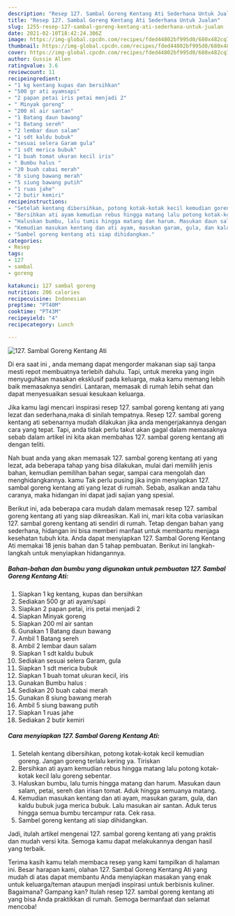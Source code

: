 ```yaml
---
description: "Resep 127. Sambal Goreng Kentang Ati Sederhana Untuk Jualan"
title: "Resep 127. Sambal Goreng Kentang Ati Sederhana Untuk Jualan"
slug: 1255-resep-127-sambal-goreng-kentang-ati-sederhana-untuk-jualan
date: 2021-02-10T18:42:24.306Z
image: https://img-global.cpcdn.com/recipes/fded44802bf995d0/680x482cq70/127-sambal-goreng-kentang-ati-foto-resep-utama.jpg
thumbnail: https://img-global.cpcdn.com/recipes/fded44802bf995d0/680x482cq70/127-sambal-goreng-kentang-ati-foto-resep-utama.jpg
cover: https://img-global.cpcdn.com/recipes/fded44802bf995d0/680x482cq70/127-sambal-goreng-kentang-ati-foto-resep-utama.jpg
author: Gussie Allen
ratingvalue: 3.6
reviewcount: 11
recipeingredient:
- "1 kg kentang kupas dan bersihkan"
- "500 gr ati ayamsapi"
- "2 papan petai iris petai menjadi 2"
- " Minyak goreng"
- "200 ml air santan"
- "1 Batang daun bawang"
- "1 Batang sereh"
- "2 lembar daun salam"
- "1 sdt kaldu bubuk"
- "sesuai selera Garam gula"
- "1 sdt merica bubuk"
- "1 buah tomat ukuran kecil iris"
- " Bumbu halus "
- "20 buah cabai merah"
- "8 siung bawang merah"
- "5 siung bawang putih"
- "1 ruas jahe"
- "2 butir kemiri"
recipeinstructions:
- "Setelah kentang dibersihkan, potong kotak-kotak kecil kemudian goreng. Jangan goreng terlalu kering ya. Tiriskan"
- "Bersihkan ati ayam kemudian rebus hingga matang lalu potong kotak-kotak kecil lalu goreng sebentar."
- "Haluskan bumbu, lalu tumis hingga matang dan harum. Masukan daun salam, petai, sereh dan irisan tomat. Aduk hingga semuanya matang."
- "Kemudian masukan kentang dan ati ayam, masukan garam, gula, dan kaldu bubuk juga merica bubuk. Lalu masukan air santan. Aduk terus hingga semua bumbu tercampur rata. Cek rasa."
- "Sambel goreng kentang ati siap dihidangkan."
categories:
- Resep
tags:
- 127
- sambal
- goreng

katakunci: 127 sambal goreng 
nutrition: 206 calories
recipecuisine: Indonesian
preptime: "PT40M"
cooktime: "PT43M"
recipeyield: "4"
recipecategory: Lunch

---
```



![127. Sambal Goreng Kentang Ati](https://img-global.cpcdn.com/recipes/fded44802bf995d0/680x482cq70/127-sambal-goreng-kentang-ati-foto-resep-utama.jpg)

Di era  saat ini , anda memang dapat mengorder makanan siap saji tanpa mesti repot membuatnya terlebih dahulu. Tapi, untuk mereka yang ingin menyuguhkan masakan eksklusif pada keluarga, maka kamu memang lebih baik memasaknya sendiri. Lantaran, memasak di rumah lebih sehat dan dapat menyesuaikan sesuai kesukaan keluarga.

Jika kamu lagi mencari inspirasi resep 127. sambal goreng kentang ati yang lezat dan sederhana,maka di sinilah tempatnya. Resep 127. sambal goreng kentang ati  sebenarnya mudah dilakukan jika anda mengerjakannya dengan cara yang tepat. Tapi, anda tidak perlu takut akan gagal dalam memasaknya 
sebab dalam artikel ini kita akan membahas 127. sambal goreng kentang ati dengan teliti.  



Nah buat anda yang akan memasak 127. sambal goreng kentang ati yang lezat, ada beberapa tahap yang bisa dilakukan, mulai dari memilih jenis bahan, kemudian pemilihan bahan segar, sampai cara mengolah dan menghidangkannya. kamu Tak perlu pusing jika ingin menyiapkan 127. sambal goreng kentang ati yang lezat di rumah. Sebab, asalkan anda  tahu caranya, maka hidangan ini dapat jadi sajian yang spesial.

Berikut ini, ada beberapa cara mudah dalam memasak resep 127. sambal goreng kentang ati yang siap dikreasikan. Kali ini, mari kita coba variasikan 127. sambal goreng kentang ati sendiri di rumah. Tetap dengan bahan yang sederhana, hidangan ini bisa memberi manfaat untuk membantu menjaga kesehatan tubuh kita. Anda dapat menyiapkan 127. Sambal Goreng Kentang Ati memakai 18 jenis bahan dan 5 tahap pembuatan. Berikut ini langkah-langkah untuk menyiapkan hidangannya.

<!--inarticleads1-->

##### Bahan-bahan dan bumbu yang digunakan untuk pembuatan 127. Sambal Goreng Kentang Ati:

1. Siapkan 1 kg kentang, kupas dan bersihkan
1. Sediakan 500 gr ati ayam/sapi
1. Siapkan 2 papan petai, iris petai menjadi 2
1. Siapkan  Minyak goreng
1. Siapkan 200 ml air santan
1. Gunakan 1 Batang daun bawang
1. Ambil 1 Batang sereh
1. Ambil 2 lembar daun salam
1. Siapkan 1 sdt kaldu bubuk
1. Sediakan sesuai selera Garam, gula
1. Siapkan 1 sdt merica bubuk
1. Siapkan 1 buah tomat ukuran kecil, iris
1. Gunakan  Bumbu halus :
1. Sediakan 20 buah cabai merah
1. Gunakan 8 siung bawang merah
1. Ambil 5 siung bawang putih
1. Siapkan 1 ruas jahe
1. Sediakan 2 butir kemiri




<!--inarticleads2-->

##### Cara menyiapkan 127. Sambal Goreng Kentang Ati:

1. Setelah kentang dibersihkan, potong kotak-kotak kecil kemudian goreng. Jangan goreng terlalu kering ya. Tiriskan
1. Bersihkan ati ayam kemudian rebus hingga matang lalu potong kotak-kotak kecil lalu goreng sebentar.
1. Haluskan bumbu, lalu tumis hingga matang dan harum. Masukan daun salam, petai, sereh dan irisan tomat. Aduk hingga semuanya matang.
1. Kemudian masukan kentang dan ati ayam, masukan garam, gula, dan kaldu bubuk juga merica bubuk. Lalu masukan air santan. Aduk terus hingga semua bumbu tercampur rata. Cek rasa.
1. Sambel goreng kentang ati siap dihidangkan.




Jadi, itulah artikel mengenai  127. sambal goreng kentang ati  yang praktis dan mudah versi kita. Semoga kamu dapat melakukannya dengan hasil yang terbaik. 

Terima kasih kamu telah membaca resep yang kami tampilkan di halaman ini. Besar harapan kami, olahan  127. Sambal Goreng Kentang Ati yang mudah di atas dapat membantu Anda menyiapkan masakan yang enak untuk keluarga/teman ataupun menjadi inspirasi untuk berbisnis kuliner. Bagaimana? Gampang kan? Itulah resep 127. sambal goreng kentang ati yang bisa Anda praktikkan di rumah. Semoga bermanfaat dan selamat mencoba!

